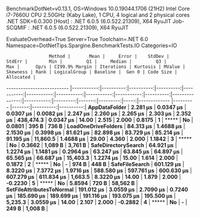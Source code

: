 
BenchmarkDotNet=v0.13.1, OS=Windows 10.0.19044.1706 (21H2)
Intel Core i7-7660U CPU 2.50GHz (Kaby Lake), 1 CPU, 4 logical and 2 physical cores
.NET SDK=6.0.300
  [Host]     : .NET 6.0.5 (6.0.522.21309), X64 RyuJIT
  Job-SCQMIF : .NET 6.0.5 (6.0.522.21309), X64 RyuJIT

EvaluateOverhead=True  Server=True  Toolchain=.NET 6.0  
Namespace=DotNetTips.Spargine.BenchmarkTests.IO  Categories=IO  

                    Method |       Mean |     Error |    StdDev |    StdErr |        Min |         Q1 |     Median |         Q3 |        Max |      Op/s | CI99.9% Margin | Iterations | Kurtosis | MValue | Skewness | Rank | LogicalGroup | Baseline |  Gen 0 | Code Size | Allocated |
-------------------------- |-----------:|----------:|----------:|----------:|-----------:|-----------:|-----------:|-----------:|-----------:|----------:|---------------:|-----------:|---------:|-------:|---------:|-----:|------------- |--------- |-------:|----------:|----------:|
             **AppDataFolder** |   **2.281 μs** | **0.0347 μs** | **0.0307 μs** | **0.0082 μs** |   **2.247 μs** |   **2.260 μs** |   **2.265 μs** |   **2.303 μs** |   **2.352 μs** | **438,474.3** |      **0.0347 μs** |      **14.00** |    **2.515** |  **2.000** |   **0.8175** |    **1** |            ***** |       **No** | **0.0801** |     **395 B** |     **736 B** |
       **LoadOneDriveFolders** |  **84.313 μs** | **1.4688 μs** | **2.1530 μs** | **0.3998 μs** |  **81.621 μs** |  **82.898 μs** |  **83.729 μs** |  **85.214 μs** |  **91.195 μs** |  **11,860.5** |      **1.4688 μs** |      **29.00** |    **4.360** |  **2.000** |   **1.1842** |    **3** |            ***** |       **No** | **0.3662** |   **1,089 B** |   **3,761 B** |
       **SafeDirectorySearch** |  **64.921 μs** | **1.2274 μs** | **1.1481 μs** | **0.2964 μs** |  **63.247 μs** |  **63.845 μs** |  **64.897 μs** |  **65.565 μs** |  **66.687 μs** |  **15,403.3** |      **1.2274 μs** |      **15.00** |    **1.614** |  **2.000** |   **0.1872** |    **2** |            ***** |       **No** |      **-** |     **974 B** |     **448 B** |
            **SafeFileSearch** | **601.129 μs** | **8.3220 μs** | **7.3772 μs** | **1.9716 μs** | **588.580 μs** | **597.761 μs** | **600.630 μs** | **607.279 μs** | **611.834 μs** |   **1,663.5** |      **8.3220 μs** |      **14.00** |    **1.879** |  **2.000** |  **-0.2230** |    **5** |            ***** |       **No** | **5.8594** |     **720 B** |  **58,562 B** |
 **SetFileAttributesToNormal** | **191.012 μs** | **3.0559 μs** | **2.7090 μs** | **0.7240 μs** | **185.690 μs** | **189.699 μs** | **191.116 μs** | **193.075 μs** | **195.500 μs** |   **5,235.3** |      **3.0559 μs** |      **14.00** |    **2.107** |  **2.000** |  **-0.2882** |    **4** |            ***** |       **No** |      **-** |     **249 B** |   **1,008 B** |
